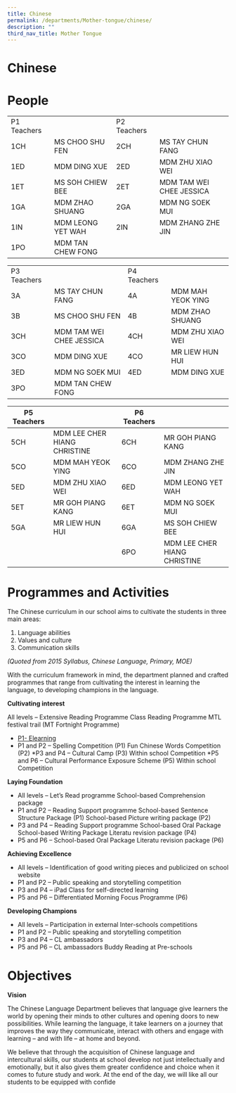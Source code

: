 ```yaml
---
title: Chinese
permalink: /departments/Mother-tongue/chinese/
description: ""
third_nav_title: Mother Tongue
---
```


# Chinese

# People

|             |                   |             |                          |
| ----------- | ----------------- | ----------- | ------------------------ |
| P1 Teachers |                   | P2 Teachers |                          |
| 1CH         | MS CHOO SHU FEN   | 2CH         | MS TAY CHUN FANG         |
| 1ED         | MDM DING XUE      | 2ED         | MDM ZHU XIAO WEI         |
| 1ET         | MS SOH CHIEW BEE  | 2ET         | MDM TAM WEI CHEE JESSICA |
| 1GA         | MDM ZHAO SHUANG   | 2GA         | MDM NG SOEK MUI          |
| 1IN         | MDM LEONG YET WAH | 2IN         | MDM ZHANG ZHE JIN        |
| 1PO         | MDM TAN CHEW FONG |             |                          |

|             |                          |             |                   |
| ----------- | ------------------------ | ----------- | ----------------- |
| P3 Teachers |                          | P4 Teachers |                   |
| 3A          | MS TAY CHUN FANG         | 4A          | MDM MAH YEOK YING |
| 3B          | MS CHOO SHU FEN          | 4B          | MDM ZHAO SHUANG   |
| 3CH         | MDM TAM WEI CHEE JESSICA | 4CH         | MDM ZHU XIAO WEI  |
| 3CO         | MDM DING XUE             | 4CO         | MR LIEW HUN HUI   |
| 3ED         | MDM NG SOEK MUI          | 4ED         | MDM DING XUE      |
| 3PO         | MDM TAN CHEW FONG        |             |                   |

| P5 Teachers |                              | P6 Teachers |                              |
| ----------- | ---------------------------- | ----------- | ---------------------------- |
| 5CH         | MDM LEE CHER HIANG CHRISTINE | 6CH         | MR GOH PIANG KANG            |
| 5CO         | MDM MAH YEOK YING            | 6CO         | MDM ZHANG ZHE JIN            |
| 5ED         | MDM ZHU XIAO WEI             | 6ED         | MDM LEONG YET WAH            |
| 5ET         | MR GOH PIANG KANG            | 6ET         | MDM NG SOEK MUI              |
| 5GA         | MR LIEW HUN HUI              | 6GA         | MS SOH CHIEW BEE             |
|             |                              | 6PO         | MDM LEE CHER HIANG CHRISTINE |

# Programmes and Activities

The Chinese curriculum in our school aims to cultivate the students in three main areas:

1. Language abilities
2. Values and culture
3. Communication skills

_(Quoted from 2015 Syllabus, Chinese Language, Primary, MOE)_

With the curriculum framework in mind, the department planned and crafted programmes that range from cultivating the interest in learning the language, to developing champions in the language.

**Cultivating interest**

All levels – Extensive Reading Programme Class Reading Programme MTL festival trail (MT Fortnight Programme)

- [P1- Elearning](https://drive.google.com/drive/folders/1PiE1Hh7xGoiQy21jn6_sUp6FelmCFxiX)
- P1 and P2 – Spelling Competition (P1) Fun Chinese Words Competition (P2)
  *P3 and P4 – Cultural Camp (P3) Within school Competition
  *P5 and P6 – Cultural Performance Exposure Scheme (P5) Within school Competition

**Laying Foundation**

- All levels – Let’s Read programme School-based Comprehension package
- P1 and P2 – Reading Support programme School-based Sentence Structure Package (P1) School-based Picture writing package (P2)
- P3 and P4 – Reading Support programme School-based Oral Package School-based Writing Package Literatu revision package (P4)
- P5 and P6 – School-based Oral Package Literatu revision package (P6)

**Achieving Excellence**

- All levels – Identification of good writing pieces and publicized on school website
- P1 and P2 – Public speaking and storytelling competition
- P3 and P4 – iPad Class for self-directed learning
- P5 and P6 – Differentiated Morning Focus Programme (P6)

**Developing Champions**

- All levels – Participation in external Inter-schools competitions
- P1 and P2 – Public speaking and storytelling competition
- P3 and P4 – CL ambassadors
- P5 and P6 – CL ambassadors Buddy Reading at Pre-schools

# Objectives

**Vision**

The Chinese Language Department believes that language give learners the world by opening their minds to other cultures and opening doors to new possibilities. While learning the language, it take learners on a journey that improves the way they communicate, interact with others and engage with learning – and with life – at home and beyond.

We believe that through the acquisition of Chinese language and intercultural skills, our students at school develop not just intellectually and emotionally, but it also gives them greater confidence and choice when it comes to future study and work. At the end of the day, we will like all our students to be equipped with confide
